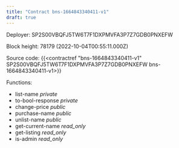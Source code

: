 ```yaml
---
title: "Contract bns-1664843340411-v1"
draft: true
---
```

Deployer: SP2S00VBQFJ5TW6T7F1DXPMVFA3P7Z7GDB0PNXEFW


 



Block height: 78179 (2022-10-04T00:55:11.000Z)

Source code: {{<contractref "bns-1664843340411-v1" SP2S00VBQFJ5TW6T7F1DXPMVFA3P7Z7GDB0PNXEFW bns-1664843340411-v1>}}

Functions:

* list-name _private_
* to-bool-response _private_
* change-price _public_
* purchase-name _public_
* unlist-name _public_
* get-current-name _read_only_
* get-listing _read_only_
* is-admin _read_only_
